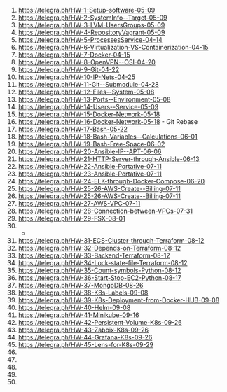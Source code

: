1) https://telegra.ph/HW-1-Setup-software-05-09
2) https://telegra.ph/HW-2-SystemInfo--Target-05-09
3) https://telegra.ph/HW-3-LVM-UsersGroups-05-09
4) https://telegra.ph/HW-4-RepositoryVagrant-05-09
5) https://telegra.ph/HW-5-ProcessesService-04-14
6) https://telegra.ph/HW-6-Virtualization-VS-Containerization-04-15
7) https://telegra.ph/HW-7-Docker-04-15
8) https://telegra.ph/HW-8-OpenVPN--OSI-04-20
9) https://telegra.ph/HW-9-Git-04-22
10) https://telegra.ph/HW-10-IP-Nets-04-25
11) https://telegra.ph/HW-11-Git--Submodule-04-28
12) https://telegra.ph/HW-12-Files--System-05-08
13) https://telegra.ph/HW-13-Ports--Environment-05-08
14) https://telegra.ph/HW-14-Users--Service-05-09
15) https://telegra.ph/HW-15-Docker-Network-05-18
16) https://telegra.ph/HW-16-Docker-Network-05-18 - Git Rebase
17) https://telegra.ph/HW-17-Bash-05-22
18) https://telegra.ph/HW-18-Bash-Variables--Calculations-06-01
19) https://telegra.ph/HW-19-Bash-Free-Space-06-02
20) https://telegra.ph/HW-20-Ansible-IP--APT-06-06
21) https://telegra.ph/HW-21-HTTP-Server-through-Ansible-06-13
22) https://telegra.ph/HW-22-Ansible-Portative-07-11
23) https://telegra.ph/HW-23-Ansible-Portative-07-11
24) https://telegra.ph/HW-24-ELK-through-Docker-Compose-06-20
25) https://telegra.ph/HW-25-26-AWS-Create--Billing-07-11
26) https://telegra.ph/HW-25-26-AWS-Create--Billing-07-11
27) https://telegra.ph/HW-27-AWS-VPC-07-11
28) https://telegra.ph/HW-28-Connection-between-VPCs-07-31
29) https://telegra.ph/HW-29-FSX-08-01
30) -
31) https://telegra.ph/HW-31-ECS-Cluster-through-Terraform-08-12
32) https://telegra.ph/HW-32-Depends-on-Terraform-08-12
33) https://telegra.ph/HW-33-Backend-Terraform-08-12
34) https://telegra.ph/HW-34-Lock-state-file-Terraform-08-12
35) https://telegra.ph/HW-35-Count-symbols-Python-08-12
36) https://telegra.ph/HW-36-Start-Stop-EC2-Python-08-17
37) https://telegra.ph/HW-37-MongoDB-08-26
38) https://telegra.ph/HW-38-K8s-Labels-09-08
39) https://telegra.ph/HW-39-K8s-Deployment-from-Docker-HUB-09-08
40) https://telegra.ph/HW-40-Helm-09-08
41) https://telegra.ph/HW-41-Minikube-09-16
42) https://telegra.ph/HW-42-Persistent-Volume-K8s-09-26
43) https://telegra.ph/HW-43-Zabbix-K8s-09-26
44) https://telegra.ph/HW-44-Grafana-K8s-09-26
45) https://telegra.ph/HW-45-Lens-for-K8s-09-29
46)
47)
48)
49)
50)
